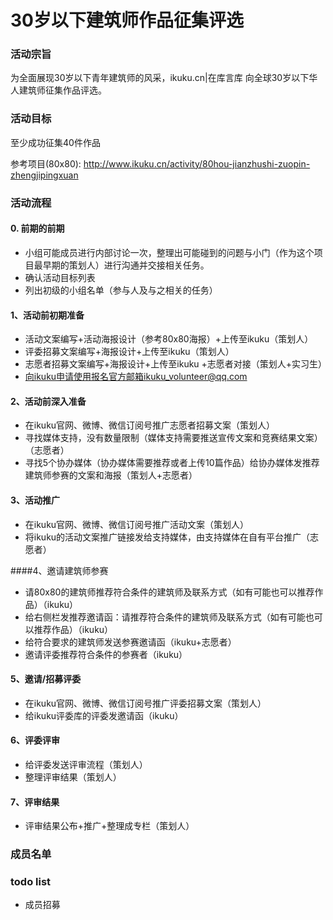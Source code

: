 # 30岁以下建筑师作品征集评选  

### 活动宗旨  

为全面展现30岁以下青年建筑师的风采，ikuku.cn|在库言库 向全球30岁以下华人建筑师征集作品评选。  

### 活动目标  
至少成功征集40件作品  

参考项目(80x80): http://www.ikuku.cn/activity/80hou-jianzhushi-zuopin-zhengjipingxuan  

### 活动流程  

#### 0. 前期的前期

* 小组可能成员进行内部讨论一次，整理出可能碰到的问题与小门（作为这个项目最早期的策划人）进行沟通并交接相关任务。
* 确认活动目标列表
* 列出初级的小组名单（参与人及与之相关的任务）


#### 1、活动前初期准备  

* 活动文案编写+活动海报设计（参考80x80海报）+上传至ikuku（策划人）  
* 评委招募文案编写+海报设计+上传至ikuku（策划人）  
* 志愿者招募文案编写+海报设计+上传至ikuku +志愿者对接（策划人+实习生）  
* 向ikuku申请使用报名官方邮箱ikuku_volunteer@qq.com 

#### 2、活动前深入准备  

* 在ikuku官网、微博、微信订阅号推广志愿者招募文案（策划人）  
* 寻找媒体支持，没有数量限制（媒体支持需要推送宣传文案和竞赛结果文案）（志愿者）  
* 寻找5个协办媒体（协办媒体需要推荐或者上传10篇作品）给协办媒体发推荐建筑师参赛的文案和海报（策划人+志愿者）  


#### 3、活动推广  
* 在ikuku官网、微博、微信订阅号推广活动文案（策划人）  
* 将ikuku的活动文案推广链接发给支持媒体，由支持媒体在自有平台推广（志愿者）  

####4、邀请建筑师参赛  

* 请80x80的建筑师推荐符合条件的建筑师及联系方式（如有可能也可以推荐作品）（ikuku）  
* 给右侧栏发推荐邀请函：请推荐符合条件的建筑师及联系方式（如有可能也可以推荐作品）（ikuku）  
* 给符合要求的建筑师发送参赛邀请函（ikuku+志愿者）  
* 邀请评委推荐符合条件的参赛者（ikuku）  

#### 5、邀请/招募评委  

* 在ikuku官网、微博、微信订阅号推广评委招募文案（策划人）  
* 给ikuku评委库的评委发邀请函（ikuku）  

#### 6、评委评审  

* 给评委发送评审流程（策划人）  
* 整理评审结果（策划人）  

#### 7、评审结果  

* 评审结果公布+推广+整理成专栏（策划人）  



### 成员名单

### todo list

* 成员招募
